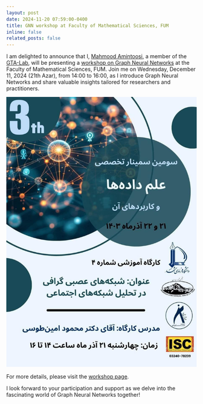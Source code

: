 ```yaml
---
layout: post
date: 2024-11-20 07:59:00-0400
title: GNN workshop at Faculty of Mathematical Sciences, FUM
inline: false
related_posts: false
---
```



<!-- <div class="row">
    <div class="col-sm mt-3 mt-md-0">
        {% include figure.html path="assets/img/news/GNN-workshop-dsas3.jpg" title="Style Transfer" class="img-fluid rounded z-depth-1" %}
    </div>
</div> -->


I am delighted to announce that I, [Mahmood Amintoosi](https://mamintoosi.github.io/), a member of the [GTA-Lab](https://gta-lab.github.io/), will be presenting a [workshop on Graph Neural Networks](https://gta-lab.github.io/GNN-workshop/) at the Faculty of Mathematical Sciences, FUM. Join me on Wednesday, December 11, 2024 (21th Azar), from 14:00 to 16:00, as I introduce Graph Neural Networks and share valuable insights tailored for researchers and practitioners.

![GNN-Workshop](assets/img/news/GNN-workshop-dsas3.jpg)

For more details, please visit the [workshop page](https://gta-lab.github.io/GNN-workshop/).

I look forward to your participation and support as we delve into the fascinating world of Graph Neural Networks together!
